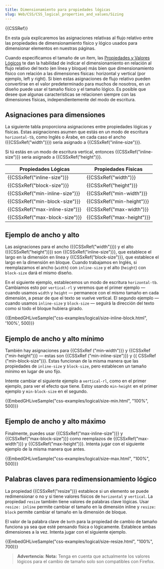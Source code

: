 ```yaml
---
title: Dimensionamiento para propiedades lógicas
slug: Web/CSS/CSS_logical_properties_and_values/Sizing
---
```


{{CSSRef}}

En esta guía explicaremos las asignaciones relativas al flujo relativo entre las propiedades de dimensionamiento físico y lógico usados para dimensionar elementos en nuestras páginas.

Cuando especificamos el tamaño de un ítem, las [Propiedades y Valores Lógicos](https://drafts.csswg.org/css-logical/) te dan la habilidad de indicar el dimensionamiento en relación al flujo relativo del texto (en línea y bloque) más bien que dimensionamiento físico con relación a las dimensiones físicas: horizontal y vertical (por ejemplo, left y right). Si bien estas asignaciones de flujo relativo pueden convertirse en el valor predeterminado para muchos de nosotros, en un diseño puede usar el tamaño físico y el tamaño lógico. Es posible que desee que algunas características se relacionen siempre con las dimensiones físicas, independientemente del modo de escritura.

## Asignaciones para dimensiones

La siguiente tabla proporciona asignaciones entre propiedades lógicas y físicas. Estas asignaciones asumen que estás en un modo de escritura `horizontal-tb`, como Inglés o Árabe, en cada caso el ancho ({{CSSxRef("width")}}) sería asignado a {{CSSxRef("inline-size")}}.

Si tú estás en un modo de escritura vertical, entonces {{CSSxRef("inline-size")}} sería asignado a {{CSSxRef("height")}}.

| Propiedades Lógicas            | Propiedades Físicas       |
| ------------------------------ | ------------------------- |
| {{CSSxRef("inline-size")}}     | {{CSSxRef("width")}}      |
| {{CSSxRef("block-size")}}      | {{CSSxRef("height")}}     |
| {{CSSxRef("min-inline-size")}} | {{CSSxRef("min-width")}}  |
| {{CSSxRef("min-block-size")}}  | {{CSSxRef("min-height")}} |
| {{CSSxRef("max-inline-size")}} | {{CSSxRef("max-width")}}  |
| {{CSSxRef("max-block-size")}}  | {{CSSxRef("max-height")}} |

## Ejemplo de ancho y alto

Las asignaciones para el ancho ({{CSSxRef("width")}}) y el alto ({{CSSxRef("height")}}) son {{CSSxRef("inline-size")}}, que establece el largo en la dimensión en línea y {{CSSxRef("block-size")}}, que establece el largo en la dimensión en bloque. Cuando trabajamos en Inglés, si reemplazamos el ancho (`width`) con `inline-size` y el alto (`height`) con `block-size` dará el mismo diseño.

En el siguiente ejemplo, establecemos un modo de escritura `horizontal-tb`. Cambiamos esto por `vertical-rl` y veremos que el primer ejemplo — cuando usamos `width` y `height` — permanece con el mismo tamaño en cada dimensión, a pesar de que el texto se vuelve vertical. El segundo ejemplo — cuando usamos `inline-size` y `block-size` — seguirá la dirección del texto como si todo el bloque hubiera girado.

{{EmbedGHLiveSample("css-examples/logical/size-inline-block.html", '100%', 500)}}

## Ejemplo de ancho y alto mínimo

También hay asignaciones para {{CSSxRef ("min-width")}} y {{CSSxRef ("min-height")}} — estas son {{CSSxRef ("min-inline-size")}} y {{ CSSxRef ("min-block-size")}}. Estas funcionan de la misma manera que las propiedades de `inline-size` y `block-size`, pero establecen un tamaño mínimo en lugar de uno fijo.

Intente cambiar el siguiente ejemplo a `vertical-rl`, como en el primer ejemplo, para ver el efecto que tiene. Estoy usando `min-height` en el primer ejemplo y `min-block-size` en el segundo.

{{EmbedGHLiveSample("css-examples/logical/size-min.html", "100%", 500)}}

## Ejemplo de ancho y alto máximo

Finalmente, puedes usar {{CSSxRef("max-inline-size")}} y {{CSSxRef("max-block-size")}} como reemplazos de {{CSSxRef("max-width")}} y {{CSSxRef("max-height")}}. Intenta jugar con el siguiente ejemplo de la misma manera que antes.

{{EmbedGHLiveSample("css-examples/logical/size-max.html", "100%", 500)}}

## Palabras claves para redimensionamiento lógico

La propiedad {{CSSxRef("resize")}} establece si un elemento se puede redimensionar o no y si tiene valores físicos de `horizontal` y `vertical`. La propiedad `resize` también tiene valores de palabras clave lógicas. Usar `resize: inline` permite cambiar el tamaño en la dimensión inline y `resize: block` permite cambiar el tamaño en la dimensión de bloque.

El valor de la palabra clave de `both` para la propiedad de cambio de tamaño funciona ya sea que esté pensando física o lógicamente. Establece ambas dimensiones a la vez. Intenta jugar con el siguiente ejemplo.

{{EmbedGHLiveSample("css-examples/logical/size-resize.html", "100%", 700)}}

> **Advertencia:** **Nota:** Tenga en cuenta que actualmente los valores lógicos para el cambio de tamaño solo son compatibles con Firefox.

